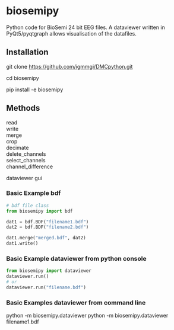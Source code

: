 # biosemipy 
Python code for BioSemi 24 bit EEG files. A dataviewer written in PyQt5/pyqtgraph
allows visualisation of the datafiles. 

## Installation
git clone https://github.com/igmmgi/DMCpython.git 

cd biosemipy

pip install -e biosemipy

## Methods
read \
write \
merge \
crop \
decimate \
delete_channels \
select_channels \
channel_difference 

dataviewer gui

### Basic Example bdf
```python
# bdf file class
from biosemipy import bdf

dat1 = bdf.BDF("filename1.bdf")
dat2 = bdf.BDF("filename2.bdf")

dat1.merge("merged.bdf", dat2)
dat1.write()

```
### Basic Example dataviewer from python console
```python
from biosemipy import dataviewer
dataviewer.run()
# or
dataviewer.run("filename.bdf")

```
### Basic Examples dataviewer from command line
python -m biosemipy.dataviewer
python -m biosemipy.dataviewer filename1.bdf
